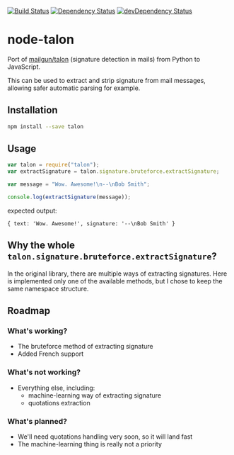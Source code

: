 [![Build Status](https://travis-ci.org/lmtm/node-talon.svg)](https://travis-ci.org/lmtm/node-talon) [![Dependency Status](https://david-dm.org/lmtm/node-talon.png)](https://david-dm.org/lmtm/node-talon) [![devDependency Status](https://david-dm.org/lmtm/node-talon/dev-status.png)](https://david-dm.org/lmtm/node-talon#info=devDependencies)

node-talon
==========

Port of [mailgun/talon](https://github.com/mailgun/talon) (signature detection in mails) from Python to JavaScript.

This can be used to extract and strip signature from mail messages, allowing safer automatic parsing for example.

Installation
------------

```sh
npm install --save talon
```

Usage
-----

```js
var talon = require("talon");
var extractSignature = talon.signature.bruteforce.extractSignature;

var message = "Wow. Awesome!\n--\nBob Smith";

console.log(extractSignature(message));
```

expected output:

```
{ text: 'Wow. Awesome!', signature: '--\nBob Smith' }
```

Why the whole `talon.signature.bruteforce.extractSignature`?
------------------------------------------------------------

In the original library, there are multiple ways of extracting signatures. Here is implemented only one of the available methods, but I chose to keep the same namespace structure.

Roadmap
-------

### What's working?

* The bruteforce method of extracting signature
* Added French support

### What's not working?

* Everything else, including:
  * machine-learning way of extracting signature
  * quotations extraction

### What's planned?

* We'll need quotations handling very soon, so it will land fast
* The machine-learning thing is really not a priority
